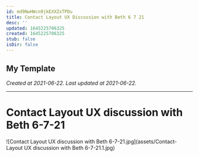 ```yaml
---
id: md9NwHWcn9jkEXXZxTPDu
title: Contact Layout UX Discussion with Beth 6 7 21
desc: ''
updated: 1645225706325
created: 1645225706325
stub: false
isDir: false
---
```

My Template
---

_Created at 2021-06-22._
_Last updated at 2021-06-22._




---

# Contact Layout UX discussion with Beth 6-7-21


![Contact Layout UX discussion with Beth 6-7-21.jpg](assets/Contact-Layout UX discussion with Beth 6-7-21.1.jpg)

